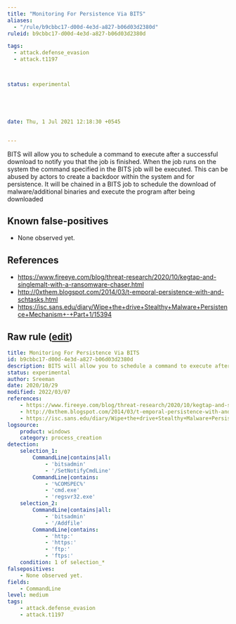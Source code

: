 ```yaml
---
title: "Monitoring For Persistence Via BITS"
aliases:
  - "/rule/b9cbbc17-d00d-4e3d-a827-b06d03d2380d"
ruleid: b9cbbc17-d00d-4e3d-a827-b06d03d2380d

tags:
  - attack.defense_evasion
  - attack.t1197



status: experimental





date: Thu, 1 Jul 2021 12:18:30 +0545


---
```


BITS will allow you to schedule a command to execute after a successful download to notify you that the job is finished. When the job runs on the system the command specified in the BITS job will be executed. This can be abused by actors to create a backdoor within the system and for persistence. It will be chained in a BITS job to schedule the download of malware/additional binaries and execute the program after being downloaded

<!--more-->


## Known false-positives

* None observed yet.



## References

* https://www.fireeye.com/blog/threat-research/2020/10/kegtap-and-singlemalt-with-a-ransomware-chaser.html
* http://0xthem.blogspot.com/2014/03/t-emporal-persistence-with-and-schtasks.html
* https://isc.sans.edu/diary/Wipe+the+drive+Stealthy+Malware+Persistence+Mechanism+-+Part+1/15394


## Raw rule ([edit](https://github.com/SigmaHQ/sigma/edit/master/rules/windows/process_creation/proc_creation_win_monitoring_for_persistence_via_bits.yml))
```yaml
title: Monitoring For Persistence Via BITS
id: b9cbbc17-d00d-4e3d-a827-b06d03d2380d
description: BITS will allow you to schedule a command to execute after a successful download to notify you that the job is finished. When the job runs on the system the command specified in the BITS job will be executed. This can be abused by actors to create a backdoor within the system and for persistence. It will be chained in a BITS job to schedule the download of malware/additional binaries and execute the program after being downloaded
status: experimental
author: Sreeman
date: 2020/10/29
modified: 2022/03/07
references:
    - https://www.fireeye.com/blog/threat-research/2020/10/kegtap-and-singlemalt-with-a-ransomware-chaser.html
    - http://0xthem.blogspot.com/2014/03/t-emporal-persistence-with-and-schtasks.html
    - https://isc.sans.edu/diary/Wipe+the+drive+Stealthy+Malware+Persistence+Mechanism+-+Part+1/15394
logsource:
    product: windows
    category: process_creation
detection:
    selection_1:
        CommandLine|contains|all:
            - 'bitsadmin'
            - '/SetNotifyCmdLine'
        CommandLine|contains:  
            - '%COMSPEC%'
            - 'cmd.exe'
            - 'regsvr32.exe'
    selection_2:
        CommandLine|contains|all:
            - 'bitsadmin'
            - '/Addfile'
        CommandLine|contains:    
            - 'http:'
            - 'https:'
            - 'ftp:'
            - 'ftps:'
    condition: 1 of selection_*
falsepositives:
    - None observed yet.
fields:
    - CommandLine
level: medium
tags:
    - attack.defense_evasion
    - attack.t1197

```

